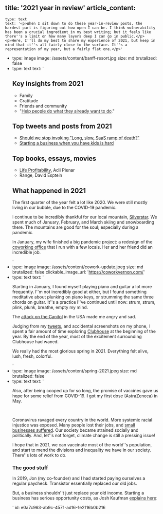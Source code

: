 title: '2021 year in review'
article_content:
  -
    type: text
    text: '<p>When I sit down to do these year-in-review posts, the hardest part is figuring out how open I can be. I think vulnerability has been a crucial ingredient in my best writing; but it feels like there''s a limit on how many layers deep I can go in public.</p><p>Here, I''ll do my best to share my experience of 2021, but keep in mind that it''s all fairly close to the surface. It''s a representation of my year, but a fairly flat one.</p>'
  -
    type: image
    image: /assets/content/banff-resort.jpg
    size: md
    brutalized: false
  -
    type: text
    text: '<h2>Key insights from 2021</h2><ul><li>Family</li><li>Gratitude</li><li>Friends and community</li><li>"<a href="https://twitter.com/mijustin/status/1354970090895106053">Help people do what they already want to do</a>."</li></ul><h2>Top tweets and posts from 2021</h2><ul><li><a href="https://twitter.com/mijustin/status/1366172954023759872">Should we stop invoking "Long, slow, SaaS ramp of death?"</a></li><li><a href="https://twitter.com/mijustin/status/1399050069895106563">Starting a business when you have kids is hard</a></li></ul><h2>Top books, essays, movies</h2><ul><li><a href="https://adii.me/book/">Life Profitability</a>, Adii Pienar</li><li>Range, David Esptein</li></ul><h2>What happened in 2021</h2><p>The first quarter of the year felt a lot like 2020. We were still mostly living in our bubble, due to the COVID-19 pandemic.&nbsp;</p><p>I continue to be incredibly thankful for our local mountain, <a href="https://www.skisilverstar.com/">Silverstar</a>. We spent much of January, February, and March skiing and snowboarding there. The mountains are good for the soul; especially during a pandemic.</p><p>In January, my wife finished a big pandemic project: a redesign of the <a href="https://coworkvernon.com/">coworking office</a> that I run with a few locals. Her and her friend did an incredible job.</p>'
  -
    type: image
    image: /assets/content/cowork-update.jpeg
    size: md
    brutalized: false
    clickable_image_url: 'https://coworkvernon.com/'
  -
    type: text
    text: '<p>Starting in January, I found myself playing piano and guitar a lot more frequently. I''m not incredibly good at either, but I found something meditative about plunking on piano keys, or strumming the same three chords on guitar. It''s a practice I''ve continued until now: strum, strum, plink, plunk, breathe, empty my mind.</p><p>The <a href="https://static01.nyt.com/images/2021/01/07/nytfrontpage/scan.pdf">attack on the Capitol</a> in the USA made me angry and sad.</p><p>Judging from my <a href="https://twitter.com/mijustin/status/1355523396876963841">tweets</a>, and accidental screenshots on my phone, I spent a fair amount of time exploring <a href="https://www.clubhouse.com/">Clubhouse</a> at the beginning of the year. By the end of the year, most of the excitement surrounding Clubhouse had waned.</p><p>We really had the most glorious spring in 2021. Everything felt alive, lush, fresh, colorful.</p>'
  -
    type: image
    image: /assets/content/spring-2021.jpeg
    size: md
    brutalized: false
  -
    type: text
    text: '<p>Also, after being cooped up for so long, the promise of vaccines gave us hope for some relief from COVID-19. I got my first dose (AstraZeneca) in May.</p><p><br></p><p>Coronavirus ravaged every country in the world. More systemic racial injustice was exposed. Many people lost their jobs, and&nbsp;<a href="https://justinjackson.ca/fight-amazon">small businesses suffered</a>. Our society became strained socially and politically. And, let''s not forget, climate change is still a pressing issue!</p><p>I hope that in 2021, we can vaccinate most of the world''s population, and start to mend the divisions and inequality we have in our society. There''s lots of work to do.</p><h3>The good stuff</h3><p>In 2019, Jon (my co-founder) and I had started paying ourselves a regular paycheck. Transistor essentially replaced our old jobs.<br></p><p>But, a business shouldn''t just replace your old income. Starting a business has serious opportunity costs, as Josh Kaufman&nbsp;<a href="https://personalmba.com/opportunity-cost/#:~:text=Josh%20Kaufman%20Explains%20''Opportunity%20Cost''&amp;text=Starting%20the%20business%20will%20certainly,up%20by%20making%20a%20Decision.">explains here</a>:</p>'
id: e0a7c963-ab9c-4571-ad16-1e2116b0b216
